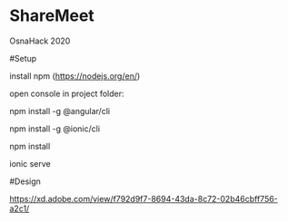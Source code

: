 # ShareMeet
OsnaHack 2020

#Setup

install npm (https://nodejs.org/en/)

open console in project folder:

npm install -g @angular/cli

npm install -g @ionic/cli

npm install

ionic serve

#Design

https://xd.adobe.com/view/f792d9f7-8694-43da-8c72-02b46cbff756-a2c1/
